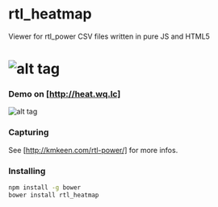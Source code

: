 # rtl_heatmap
Viewer for rtl_power CSV files written in pure JS and HTML5

![alt tag](https://raw.githubusercontent.com/donothingloop/rtl_heatmap/master/img/heatmap.png)
===========

### Demo on [http://heat.wq.lc]
![alt tag](https://raw.githubusercontent.com/donothingloop/rtl_heatmap/master/img/landing.png)

### Capturing
See [http://kmkeen.com/rtl-power/] for more infos.

### Installing
```bash
npm install -g bower
bower install rtl_heatmap
```
